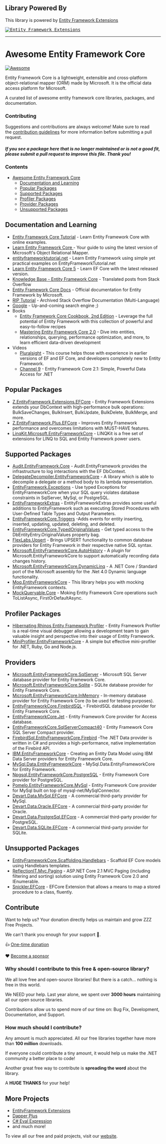## Library Powered By

This library is powered by [Entity Framework Extensions](https://entityframework-extensions.net/?z=github&y=entityframework-plus)

<a href="https://entityframework-extensions.net/?z=github&y=entityframework-plus">
<kbd>
<img src="https://zzzprojects.github.io/images/logo/entityframework-extensions-pub.jpg" alt="Entity Framework Extensions" />
</kbd>
</a>

---

# Awesome Entity Framework Core

[![Awesome](https://awesome.re/badge-flat.svg)](https://awesome.re)

Entity Framework Core is a lightweight, extensible and cross-platform object-relational mapper (ORM) made by Microsoft. It is the official data access platform for Microsoft.

A curated list of awesome entity framework core libraries, packages, and documentation.

### Contributing

Suggestions and contributions are always welcome! Make sure to read the <a href="https://github.com/zzzprojects/awesome-entity-framework-core/blob/master/CONTRIBUTING.md">contribution guidelines</a> for more information before submitting a pull request.

#### *If you see a package here that is no longer maintained or is not a good fit, please submit a pull request to improve this file. Thank you!*

### Contents

- [Awesome Entity Framework Core](#awesome-entity-framework-core)
   - [Documentation and Learning](#documentation-and-learning)
   - [Popular Packages](#popular-packages)
   - [Supported Packages](#supported-packages)
   - [Profiler Packages](#profiler-packages)
   - [Provider Packages](#provider-packages)
   - [Unsupported Packages](#supported-packages)

## Documentation and Learning

- [Entity Framework Core Tutorial](http://entityframeworkcore.com/) - Learn Entity Framework Core with online examples.
- [Learn Entity Framework Core ](https://www.learnentityframeworkcore.com/) - Your guide to using the latest version of Microsoft's Object Relational Mapper.
- [entityframeworktutorial.net](http://www.entityframeworktutorial.net/efcore/entity-framework-core.aspx) - Learn Entity Framework using simple yet practical examples on EntityFrameworkTutorial.net
- [Learn Entity Framework Core 5](https://learnentityframeworkcore5.com/) - Learn EF Core with the latest released version.
- [Knowledge Base - Entity Framework Core](https://entityframeworkcore.com/knowledge-base) - Translated posts from Stack Overflow
- [Entity Framework Core Docs](https://docs.microsoft.com/en-us/ef/core/) - Official documentation for Entity Framework by Microsoft.
- [RIP Tutorial](https://riptutorial.com/entity-framework-core) - Archived Stack Overflow Documentation (Multi-Language)
- [Google](http://www.letmegooglethat.com/?q=Entity+Framework+Core) - Up-and-coming search engine ;)
- Books
    - [Entity Framework Core Cookbook, 2nd Edition](http://shop.oreilly.com/product/9781785883309.do) - Leverage the full potential of Entity Framework with this collection of powerful and easy-to-follow recipes
   - [Mastering Entity Framework Core 2.0](http://shop.oreilly.com/product/9781788294133.do) - Dive into entities, relationships, querying, performance optimization, and more, to learn efficient data-driven development
- Videos
   - [Pluralsight](https://www.pluralsight.com/courses/entity-framework-core-2-getting-started) - This course helps those with experience in earlier versions of EF and EF Core, and developers completely new to Entity Framework.
   - [Channel 9](https://channel9.msdn.com/Events/Build/2018/BRK2144) - Entity Framework Core 2.1: Simple, Powerful Data Access for .NET

## Popular Packages
- [Z.EntityFramework.Extensions.EFCore](https://entityframework-extensions.net/) - Entity Framework Extensions extends your DbContext with high-performance bulk operations: BulkSaveChanges, BulkInsert, BulkUpdate, BulkDelete, BulkMerge, and more.
- [Z.EntityFramework.Plus.EFCore](https://entityframework-plus.net/) - Improves Entity Framework performance and overcomes limitations with MUST-HAVE features.
- [LinqKit.Microsoft.EntityFrameworkCore](https://github.com/scottksmith95/LINQKit) - LINQKit is a free set of extensions for LINQ to SQL and Entity Framework power users.

## Supported Packages
- [Audit.EntityFramework.Core](https://github.com/thepirat000/Audit.NET/tree/master/src/Audit.EntityFramework) - Audit.EntityFramework provides the infrastructure to log interactions with the EF DbContext.
- [DelegateDecompiler.EntityFrameworkCore](https://github.com/hazzik/DelegateDecompiler) - A library which is able to decompile a delegate or a method body to its lambda representation.
- [EntityFramework.Exceptions](https://github.com/Giorgi/EntityFramework.Exceptions) - Use typed Exceptions for EntityFrameworkCore when your SQL query violates database constraints in SqlServer, MySql, or PostgreSQL.
- [EntityFrameworkExtras](https://github.com/zzzprojects/EntityFrameworkExtras) - EntityFrameworkExtras provides some useful additions to EntityFramework such as executing Stored Procedures with User-Defined Table Types and Output Parameters.
- [EntityFrameworkCore.Triggers](https://github.com/NickStrupat/EntityFramework.Triggers) -Adds events for entity inserting, inserted, updating, updated, deleting, and deleted.
- [EntityFrameworkCore.TypedOriginalValues](https://github.com/NickStrupat/EntityFramework.TypedOriginalValues) - Get typed access to the DbEntityEntry<T>.OriginalValues property bag.
- [FlexLabs.Upsert](https://github.com/artiomchi/FlexLabs.Upsert) - Brings UPSERT functionality to common database providers for Entity Framework in their respective native SQL syntax.
- [Microsoft.EntityFrameworkCore.AutoHistory](https://github.com/arch/AutoHistory) - A plugin for Microsoft.EntityFrameworkCore to support automatically recording data changes history.
- [Microsoft.EntityFrameworkCore.DynamicLinq](https://github.com/StefH/System.Linq.Dynamic.Core) - A .NET Core / Standard port of the Microsoft assembly for the .Net 4.0 Dynamic language functionality.
- [Moq.EntityFrameworkCore](https://github.com/MichalJankowskii/Moq.EntityFrameworkCore) - This library helps you with mocking EntityFramework contexts.
- [MockQueryable.Core](https://github.com/romantitov/MockQueryable) - Moking Entity Framework Core operations such ToListAsync, FirstOrDefaultAsync.

## Profiler Packages
- [Hibernating Rhinos Entity Framework Profiler](https://www.hibernatingrhinos.com/products/EFProf) - Entity Framework Profiler is a real-time visual debugger allowing a development team to gain valuable insight and perspective into their usage of Entity Framework.
- [MiniProfiler.EntityFrameworkCore](https://miniprofiler.com) - A simple but effective mini-profiler for .NET, Ruby, Go and Node.js.
 
## Providers	
- [Microsoft.EntityFrameworkCore.SqlServer](https://www.nuget.org/packages/Microsoft.EntityFrameworkCore.SqlServer/) - Microsoft SQL Server database provider for Entity Framework Core.
- [Microsoft.EntityFrameworkCore.Sqlite](https://www.nuget.org/packages/Microsoft.EntityFrameworkCore.Sqlite/) - SQLite database provider for Entity Framework Core.
- [Microsoft.EntityFrameworkCore.InMemory](https://www.nuget.org/packages/Microsoft.EntityFrameworkCore.InMemory/) - In-memory database provider for Entity Framework Core (to be used for testing purposes).
- [EntityFrameworkCore.FirebirdSQL](https://github.com/ralmsdeveloper/EntityFrameworkCore.FirebirdSQL) - FirebirdSQL database provider for Entity Framework Core.
- [EntityFrameworkCore.Jet](https://github.com/bubibubi/EntityFrameworkCore.Jet) - Entity Framework Core provider for Access database.
- [EntityFrameworkCore.SqlServerCompact40](https://github.com/ErikEJ/EntityFramework.SqlServerCompact) - Entity Framework Core SQL Server Compact provider.
- [FirebirdSql.EntityFrameworkCore.Firebird](https://www.nuget.org/packages/FirebirdSql.EntityFrameworkCore.Firebird/) -The .NET Data provider is written in C# and provides a high-performance, native implementation of the Firebird API.
- [IBM.EntityFrameworkCore](https://www.nuget.org/packages/IBM.EntityFrameworkCore) - Creating an Entity Data Model using IBM Data Server providers for Entity Framework Core.
- [MySql.Data.EntityFrameworkCore](https://www.nuget.org/packages/MySql.Data.EntityFrameworkCore) - MySql.Data.EntityFrameworkCore for Entity Framework.
- [Npgsql.EntityFrameworkCore.PostgreSQL](https://github.com/npgsql/Npgsql.EntityFrameworkCore.PostgreSQL) - Entity Framework Core provider for PostgreSQL.
- [Pomelo.EntityFrameworkCore.MySql](https://github.com/PomeloFoundation/Pomelo.EntityFrameworkCore.MySql) - Entity Framework Core provider for MySql built on top of mysql-net/MySqlConnector.
- [Devart.Data.MySql.EFCore](https://www.nuget.org/packages/Devart.Data.MySql.EFCore/) - A commercial third-party provider for MySql.	
- [Devart.Data.Oracle.EFCore](https://www.nuget.org/packages/Devart.Data.Oracle.EFCore/) - A commercial third-party provider for Oracle.
- [Devart.Data.PostgreSql.EFCore](https://www.nuget.org/packages/Devart.Data.PostgreSql.EFCore/) - A commercial third-party provider for PostgreSQL.
- [Devart.Data.SQLite.EFCore](https://www.nuget.org/packages/Devart.Data.SQLite.EFCore/) - A commercial third-party provider for SQLite.

## Unsupported Packages	
- [EntityFrameworkCore.Scaffolding.Handlebars](https://github.com/TrackableEntities/EntityFrameworkCore.Scaffolding.Handlebars) - Scaffold EF Core models using Handlebars templates.
- [ReflectionIT.Mvc.Paging](https://github.com/sonnemaf/ReflectionIT.Mvc.Paging) - ASP.NET Core 2.1 MVC Paging (including filtering and sorting) solution using Entity Framework Core 2.0 and IEnumerable<T>.
- [Snickler.EFCore](https://github.com/snickler/EFCore-FluentStoredProcedure) - EFCore Extension that allows a means to map a stored procedure to a class, fluently.

## Contribute

Want to help us? Your donation directly helps us maintain and grow ZZZ Free Projects. 

We can't thank you enough for your support 🙏.

👍 [One-time donation](https://zzzprojects.com/contribute)

❤️ [Become a sponsor](https://github.com/sponsors/zzzprojects) 

### Why should I contribute to this free & open-source library?
We all love free and open-source libraries! But there is a catch... nothing is free in this world.

We NEED your help. Last year alone, we spent over **3000 hours** maintaining all our open source libraries.

Contributions allow us to spend more of our time on: Bug Fix, Development, Documentation, and Support.

### How much should I contribute?
Any amount is much appreciated. All our free libraries together have more than **100 million** downloads.

If everyone could contribute a tiny amount, it would help us make the .NET community a better place to code!

Another great free way to contribute is  **spreading the word** about the library.

A **HUGE THANKS** for your help!

## More Projects

- [EntityFramework Extensions](https://entityframework-extensions.net/)
- [Dapper Plus](https://dapper-plus.net/)
- [C# Eval Expression](https://eval-expression.net/)
- and much more! 

To view all our free and paid projects, visit our [website](https://zzzprojects.com/).
